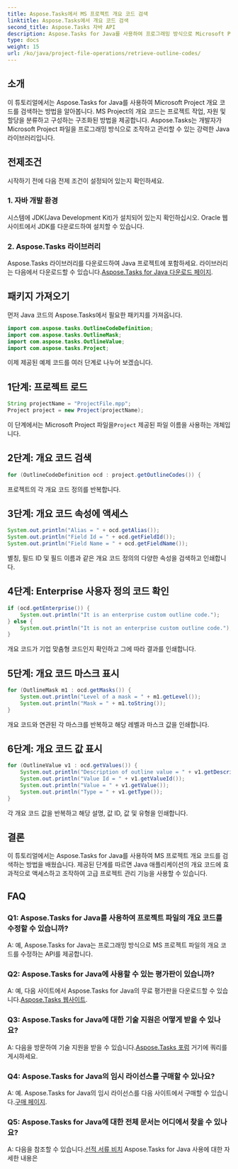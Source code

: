 ```yaml
---
title: Aspose.Tasks에서 MS 프로젝트 개요 코드 검색
linktitle: Aspose.Tasks에서 개요 코드 검색
second_title: Aspose.Tasks 자바 API
description: Aspose.Tasks for Java를 사용하여 프로그래밍 방식으로 Microsoft Project 개요 코드를 검색하는 방법을 알아보세요. 프로젝트 관리 역량을 강화하세요.
type: docs
weight: 15
url: /ko/java/project-file-operations/retrieve-outline-codes/
---
```

## 소개
이 튜토리얼에서는 Aspose.Tasks for Java를 사용하여 Microsoft Project 개요 코드를 검색하는 방법을 알아봅니다. MS Project의 개요 코드는 프로젝트 작업, 자원 및 할당을 분류하고 구성하는 구조화된 방법을 제공합니다. Aspose.Tasks는 개발자가 Microsoft Project 파일을 프로그래밍 방식으로 조작하고 관리할 수 있는 강력한 Java 라이브러리입니다.
## 전제조건
시작하기 전에 다음 전제 조건이 설정되어 있는지 확인하세요.
### 1. 자바 개발 환경
시스템에 JDK(Java Development Kit)가 설치되어 있는지 확인하십시오. Oracle 웹사이트에서 JDK를 다운로드하여 설치할 수 있습니다.
### 2. Aspose.Tasks 라이브러리
 Aspose.Tasks 라이브러리를 다운로드하여 Java 프로젝트에 포함하세요. 라이브러리는 다음에서 다운로드할 수 있습니다.[Aspose.Tasks for Java 다운로드 페이지](https://releases.aspose.com/tasks/java/).
## 패키지 가져오기
먼저 Java 코드의 Aspose.Tasks에서 필요한 패키지를 가져옵니다.
```java
import com.aspose.tasks.OutlineCodeDefinition;
import com.aspose.tasks.OutlineMask;
import com.aspose.tasks.OutlineValue;
import com.aspose.tasks.Project;
```
이제 제공된 예제 코드를 여러 단계로 나누어 보겠습니다.
## 1단계: 프로젝트 로드
```java
String projectName = "ProjectFile.mpp";
Project project = new Project(projectName);
```
 이 단계에서는 Microsoft Project 파일을`Project` 제공된 파일 이름을 사용하는 개체입니다.
## 2단계: 개요 코드 검색
```java
for (OutlineCodeDefinition ocd : project.getOutlineCodes()) {
```
프로젝트의 각 개요 코드 정의를 반복합니다.
## 3단계: 개요 코드 속성에 액세스
```java
System.out.println("Alias = " + ocd.getAlias());
System.out.println("Field Id = " + ocd.getFieldId());
System.out.println("Field Name = " + ocd.getFieldName());
```
별칭, 필드 ID 및 필드 이름과 같은 개요 코드 정의의 다양한 속성을 검색하고 인쇄합니다.
## 4단계: Enterprise 사용자 정의 코드 확인
```java
if (ocd.getEnterprise()) {
    System.out.println("It is an enterprise custom outline code.");
} else {
    System.out.println("It is not an enterprise custom outline code.");
}
```
개요 코드가 기업 맞춤형 코드인지 확인하고 그에 따라 결과를 인쇄합니다.
## 5단계: 개요 코드 마스크 표시
```java
for (OutlineMask m1 : ocd.getMasks()) {
    System.out.println("Level of a mask = " + m1.getLevel());
    System.out.println("Mask = " + m1.toString());
}
```
개요 코드와 연관된 각 마스크를 반복하고 해당 레벨과 마스크 값을 인쇄합니다.
## 6단계: 개요 코드 값 표시
```java
for (OutlineValue v1 : ocd.getValues()) {
    System.out.println("Description of outline value = " + v1.getDescription());
    System.out.println("Value Id = " + v1.getValueId());
    System.out.println("Value = " + v1.getValue());
    System.out.println("Type = " + v1.getType());
}
```
각 개요 코드 값을 반복하고 해당 설명, 값 ID, 값 및 유형을 인쇄합니다.
## 결론
이 튜토리얼에서는 Aspose.Tasks for Java를 사용하여 MS 프로젝트 개요 코드를 검색하는 방법을 배웠습니다. 제공된 단계를 따르면 Java 애플리케이션의 개요 코드에 효과적으로 액세스하고 조작하여 고급 프로젝트 관리 기능을 사용할 수 있습니다.
## FAQ
### Q1: Aspose.Tasks for Java를 사용하여 프로젝트 파일의 개요 코드를 수정할 수 있습니까?
A: 예, Aspose.Tasks for Java는 프로그래밍 방식으로 MS 프로젝트 파일의 개요 코드를 수정하는 API를 제공합니다.
### Q2: Aspose.Tasks for Java에 사용할 수 있는 평가판이 있습니까?
 A: 예, 다음 사이트에서 Aspose.Tasks for Java의 무료 평가판을 다운로드할 수 있습니다.[Aspose.Tasks 웹사이트](https://releases.aspose.com/).
### Q3: Aspose.Tasks for Java에 대한 기술 지원은 어떻게 받을 수 있나요?
 A: 다음을 방문하여 기술 지원을 받을 수 있습니다.[Aspose.Tasks 포럼](https://forum.aspose.com/c/tasks/15) 거기에 쿼리를 게시하세요.
### Q4: Aspose.Tasks for Java의 임시 라이선스를 구매할 수 있나요?
 A: 예. Aspose.Tasks for Java의 임시 라이선스를 다음 사이트에서 구매할 수 있습니다.[구매 페이지](https://purchase.aspose.com/temporary-license/).
### Q5: Aspose.Tasks for Java에 대한 전체 문서는 어디에서 찾을 수 있나요?
 A: 다음을 참조할 수 있습니다.[선적 서류 비치](https://reference.aspose.com/tasks/java/) Aspose.Tasks for Java 사용에 대한 자세한 내용은